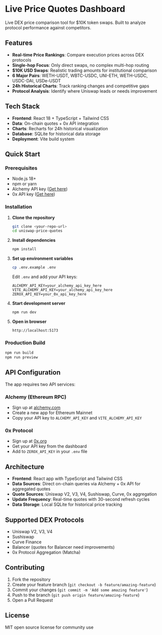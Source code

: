 # Live Price Quotes Dashboard

Live DEX price comparison tool for $10K token swaps. Built to analyze protocol performance against competitors.

## Features

- **Real-time Price Rankings**: Compare execution prices across DEX protocols
- **Single-hop Focus**: Only direct swaps, no complex multi-hop routing  
- **$10K USD Swaps**: Realistic trading amounts for institutional comparison
- **6 Major Pairs**: WETH-USDT, WBTC-USDC, UNI-ETH, WETH-USDC, USDC-DAI, USDe-USDT
- **24h Historical Charts**: Track ranking changes and competitive gaps
- **Protocol Analysis**: Identify where Uniswap leads or needs improvement

## Tech Stack

- **Frontend**: React 18 + TypeScript + Tailwind CSS
- **Data**: On-chain quotes + 0x API integration
- **Charts**: Recharts for 24h historical visualization
- **Database**: SQLite for historical data storage
- **Deployment**: Vite build system

## Quick Start

### Prerequisites

- Node.js 18+
- npm or yarn
- Alchemy API key ([Get here](https://www.alchemy.com/))
- 0x API key ([Get here](https://0x.org/docs/api))

### Installation

1. **Clone the repository**
   ```bash
   git clone <your-repo-url>
   cd uniswap-price-quotes
   ```

2. **Install dependencies**
   ```bash
   npm install
   ```

3. **Set up environment variables**
   ```bash
   cp .env.example .env
   ```
   
   Edit `.env` and add your API keys:
   ```env
   ALCHEMY_API_KEY=your_alchemy_api_key_here
   VITE_ALCHEMY_API_KEY=your_alchemy_api_key_here
   ZEROX_API_KEY=your_0x_api_key_here
   ```

4. **Start development server**
   ```bash
   npm run dev
   ```

5. **Open in browser**
   ```
   http://localhost:5173
   ```

### Production Build

```bash
npm run build
npm run preview
```

## API Configuration

The app requires two API services:

### Alchemy (Ethereum RPC)
- Sign up at [alchemy.com](https://www.alchemy.com/)
- Create a new app for Ethereum Mainnet
- Copy your API key to `ALCHEMY_API_KEY` and `VITE_ALCHEMY_API_KEY`

### 0x Protocol
- Sign up at [0x.org](https://0x.org/docs/api)
- Get your API key from the dashboard
- Add to `ZEROX_API_KEY` in your `.env` file

## Architecture

- **Frontend**: React app with TypeScript and Tailwind CSS
- **Data Sources**: Direct on-chain queries via Alchemy + 0x API for aggregated quotes
- **Quote Sources**: Uniswap V2, V3, V4, Sushiswap, Curve, 0x aggregation
- **Update Frequency**: Real-time quotes with 30-second refresh cycles
- **Data Storage**: Local SQLite for historical price tracking

## Supported DEX Protocols

- Uniswap V2, V3, V4
- Sushiswap
- Curve Finance 
- Balancer (quotes for Balancer need improvements) 
- 0x Protocol Aggregation (Matcha)

## Contributing

1. Fork the repository
2. Create your feature branch (`git checkout -b feature/amazing-feature`)
3. Commit your changes (`git commit -m 'Add some amazing feature'`)
4. Push to the branch (`git push origin feature/amazing-feature`)
5. Open a Pull Request

## License

MIT open source license for community use

